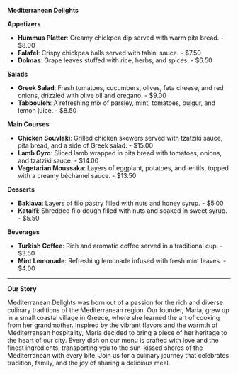 
**Mediterranean Delights**

**Appetizers**
- **Hummus Platter**: Creamy chickpea dip served with warm pita bread. - $8.00
- **Falafel**: Crispy chickpea balls served with tahini sauce. - $7.50
- **Dolmas**: Grape leaves stuffed with rice, herbs, and spices. - $6.50

**Salads**
- **Greek Salad**: Fresh tomatoes, cucumbers, olives, feta cheese, and red onions, drizzled with olive oil and oregano. - $9.00
- **Tabbouleh**: A refreshing mix of parsley, mint, tomatoes, bulgur, and lemon juice. - $8.50

**Main Courses**
- **Chicken Souvlaki**: Grilled chicken skewers served with tzatziki sauce, pita bread, and a side of Greek salad. - $15.00
- **Lamb Gyro**: Sliced lamb wrapped in pita bread with tomatoes, onions, and tzatziki sauce. - $14.00
- **Vegetarian Moussaka**: Layers of eggplant, potatoes, and lentils, topped with a creamy béchamel sauce. - $13.50

**Desserts**
- **Baklava**: Layers of filo pastry filled with nuts and honey syrup. - $5.00
- **Kataifi**: Shredded filo dough filled with nuts and soaked in sweet syrup. - $5.50

**Beverages**
- **Turkish Coffee**: Rich and aromatic coffee served in a traditional cup. - $3.50
- **Mint Lemonade**: Refreshing lemonade infused with fresh mint leaves. - $4.00

---

**Our Story**

Mediterranean Delights was born out of a passion for the rich and diverse culinary traditions of the Mediterranean region. Our founder, Maria, grew up in a small coastal village in Greece, where she learned the art of cooking from her grandmother. Inspired by the vibrant flavors and the warmth of Mediterranean hospitality, Maria decided to bring a piece of her heritage to the heart of our city. Every dish on our menu is crafted with love and the finest ingredients, transporting you to the sun-kissed shores of the Mediterranean with every bite. Join us for a culinary journey that celebrates tradition, family, and the joy of sharing a delicious meal.
